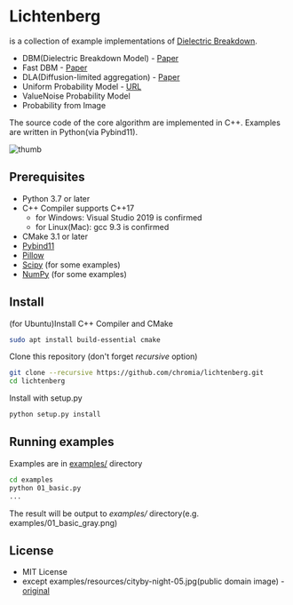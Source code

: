 # Lichtenberg

is a collection of example implementations of [Dielectric Breakdown](https://en.wikipedia.org/wiki/Electrical_breakdown).

 - DBM(Dielectric Breakdown Model) - [Paper](https://journals.aps.org/prl/abstract/10.1103/PhysRevLett.52.1033)
 - Fast DBM - [Paper](http://gamma.cs.unc.edu/FRAC/)
 - DLA(Diffusion-limited aggregation) - [Paper](https://journals.aps.org/prl/abstract/10.1103/PhysRevLett.47.1400)
 - Uniform Probability Model - [URL](http://lazylifeeasyexit.blog67.fc2.com/blog-entry-53.html)
 - ValueNoise Probability Model
 - Probability from Image
 
 The source code of the core algorithm are implemented in C++. Examples are written in Python(via Pybind11).
 
 ![thumb](https://user-images.githubusercontent.com/6506891/88478910-d4bdd780-cf86-11ea-873c-7355a6ab8b55.png)
 
## Prerequisites
 
  - Python 3.7 or later
  - C++ Compiler supports C++17
    - for Windows: Visual Studio 2019 is confirmed
    - for Linux(Mac): gcc 9.3 is confirmed
  - CMake 3.1 or later
  - [Pybind11](https://github.com/pybind/pybind11)
  - [Pillow](https://pillow.readthedocs.io/en/stable/)
  - [Scipy](https://www.scipy.org/) (for some examples)
  - [NumPy](https://numpy.org/) (for some examples)
 
## Install
 

(for Ubuntu)Install C++ Compiler and CMake
```bash
sudo apt install build-essential cmake
```

Clone this repository (don't forget *recursive* option)

```bash
git clone --recursive https://github.com/chromia/lichtenberg.git
cd lichtenberg
```

Install with setup.py

```bash
python setup.py install
```

## Running examples

Examples are in [examples/](https://github.com/chromia/lichtenberg/tree/master/examples) directory

```bash
cd examples
python 01_basic.py
...
```

The result will be output to *examples/* directory(e.g. examples/01_basic_gray.png)
 
 
## License

- MIT License
- except examples/resources/cityby-night-05.jpg(public domain image) - [original](https://www.publicdomainpictures.net/en/view-image.php?image=149940&picture=city-by-night-05)